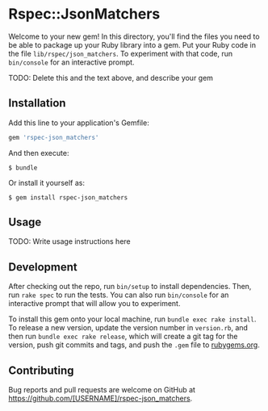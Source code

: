 # Rspec::JsonMatchers

Welcome to your new gem! In this directory, you'll find the files you need to be able to package up your Ruby library into a gem. Put your Ruby code in the file `lib/rspec/json_matchers`. To experiment with that code, run `bin/console` for an interactive prompt.

TODO: Delete this and the text above, and describe your gem

## Installation

Add this line to your application's Gemfile:

```ruby
gem 'rspec-json_matchers'
```

And then execute:

    $ bundle

Or install it yourself as:

    $ gem install rspec-json_matchers

## Usage

TODO: Write usage instructions here

## Development

After checking out the repo, run `bin/setup` to install dependencies. Then, run `rake spec` to run the tests. You can also run `bin/console` for an interactive prompt that will allow you to experiment.

To install this gem onto your local machine, run `bundle exec rake install`. To release a new version, update the version number in `version.rb`, and then run `bundle exec rake release`, which will create a git tag for the version, push git commits and tags, and push the `.gem` file to [rubygems.org](https://rubygems.org).

## Contributing

Bug reports and pull requests are welcome on GitHub at https://github.com/[USERNAME]/rspec-json_matchers.

